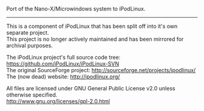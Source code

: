 Port of the Nano-X/Microwindows system to iPodLinux.  

---

This is a component of iPodLinux that has been split off into it's own separate project.  
This project is no longer actively maintained and has been mirrored for archival purposes.  

The iPodLinux project's full source code tree: https://github.com/iPodLinux/iPodLinux-SVN  
The original SourceForge project: http://sourceforge.net/projects/ipodlinux/  
The (now dead) website: http://ipodlinux.org/  

All files are licensed under GNU General Public License v2.0 unless otherwise specified.  
http://www.gnu.org/licenses/gpl-2.0.html 
